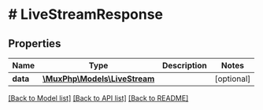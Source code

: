 # # LiveStreamResponse

## Properties

Name | Type | Description | Notes
------------ | ------------- | ------------- | -------------
**data** | [**\MuxPhp\Models\LiveStream**](.md) |  | [optional]

[[Back to Model list]](../../README.md#models) [[Back to API list]](../../README.md#endpoints) [[Back to README]](../../README.md)

